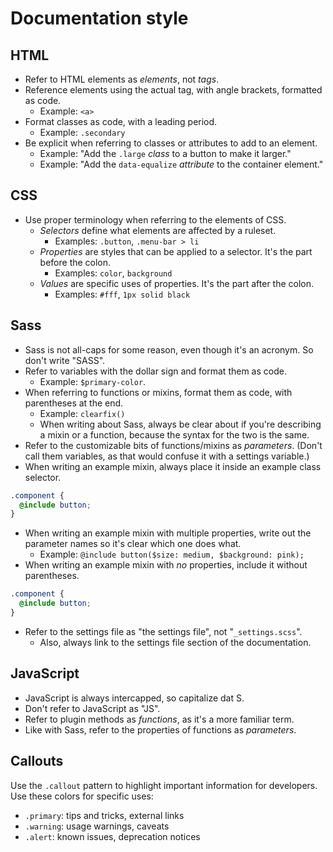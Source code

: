 # Documentation style

## HTML

- Refer to HTML elements as *elements*, not *tags*.
- Reference elements using the actual tag, with angle brackets, formatted as code.
  - Example: `<a>`
- Format classes as code, with a leading period.
  - Example: `.secondary`
- Be explicit when referring to classes or attributes to add to an element.
  - Example: "Add the `.large` *class* to a button to make it larger."
  - Example: "Add the `data-equalize` *attribute* to the container element."

## CSS

- Use proper terminology when referring to the elements of CSS.
  - *Selectors* define what elements are affected by a ruleset.
    - Examples: `.button`, `.menu-bar > li`
  - *Properties* are styles that can be applied to a selector. It's the part before the colon.
    - Examples: `color`, `background`
  - *Values* are specific uses of properties. It's the part after the colon.
    - Examples: `#fff`, `1px solid black`

## Sass

- Sass is not all-caps for some reason, even though it's an acronym. So don't write "SASS".
- Refer to variables with the dollar sign and format them as code.
  - Example: `$primary-color`.
- When referring to functions or mixins, format them as code, with parentheses at the end.
  - Example: `clearfix()`
  - When writing about Sass, always be clear about if you're describing a mixin or a function, because the syntax for the two is the same.
- Refer to the customizable bits of functions/mixins as *parameters*. (Don't call them variables, as that would confuse it with a settings variable.)
- When writing an example mixin, always place it inside an example class selector.
```scss
.component {
  @include button;
}
```
- When writing an example mixin with multiple properties, write out the parameter names so it's clear which one does what.
  - Example: `@include button($size: medium, $background: pink);`
- When writing an example mixin with *no* properties, include it without parentheses.
```scss
.component {
  @include button;
}
```
- Refer to the settings file as "the settings file", not "`_settings.scss`".
  - Also, always link to the settings file section of the documentation.

## JavaScript

- JavaScript is always intercapped, so capitalize dat S.
- Don't refer to JavaScript as "JS".
- Refer to plugin methods as *functions*, as it's a more familiar term.
- Like with Sass, refer to the properties of functions as *parameters*.

## Callouts

Use the `.callout` pattern to highlight important information for developers. Use these colors for specific uses:

- `.primary`: tips and tricks, external links
- `.warning`: usage warnings, caveats
- `.alert`: known issues, deprecation notices
